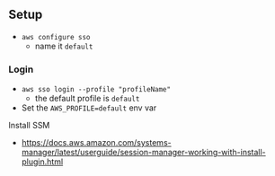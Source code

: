 ## Setup

* `aws configure sso`
    * name it `default` 
### Login
* `aws sso login --profile "profileName"`
    * the default profile is `default`
* Set the `AWS_PROFILE=default` env var

Install SSM
* https://docs.aws.amazon.com/systems-manager/latest/userguide/session-manager-working-with-install-plugin.html